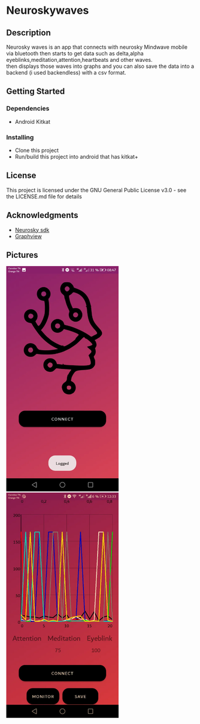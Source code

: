 # Neuroskywaves

## Description

Neurosky waves is an app that connects with neurosky Mindwave mobile via bluetooth then starts to get data such as delta,alpha  
eyeblinks,meditation,attention,heartbeats and other waves.  
then displays those waves into graphs and you can also save the data into a backend (i used backendless) with a csv format.

## Getting Started

### Dependencies

* Android Kitkat

### Installing

* Clone this project
* Run/build this project into android that has kitkat+

## License

This project is licensed under the GNU General Public License v3.0 - see the LICENSE.md file for details

## Acknowledgments

* [Neurosky sdk](https://github.com/pwittchen/neurosky-android-sdk)
* [Graphview](https://github.com/jjoe64/GraphView)
## Pictures
<img src="images/received_197762648908800.webp" width="300"> <img src="images/received_3035351316734803.webp" width="300">
